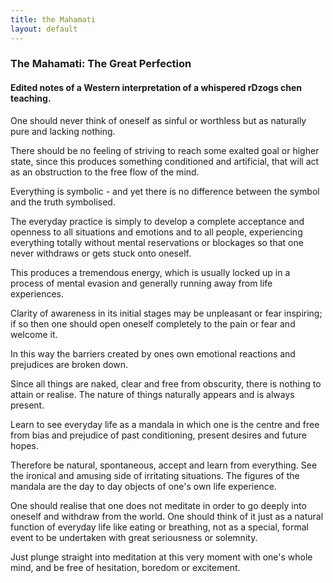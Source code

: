 ```yaml
---
title: the Mahamati
layout: default
---
```


### The Mahamati: The Great Perfection

#### Edited notes of a Western interpretation of a whispered rDzogs chen teaching.
 

One should never think of oneself as sinful or worthless but as naturally pure and lacking nothing.

There should be no feeling of striving to reach some exalted goal or higher state, since this produces something conditioned and artificial, that will act as an obstruction to the free flow of the mind.

Everything is symbolic - and yet there is no difference between the symbol and the truth symbolised.

The everyday practice is simply to develop a complete acceptance and openness to all situations and emotions and to all people, experiencing everything totally without mental reservations or blockages so that one never withdraws or gets stuck onto oneself.

This produces a tremendous energy, which is usually locked up in a process of mental evasion and generally running away from life experiences.

Clarity of awareness in its initial stages may be unpleasant or fear inspiring; if so then one should open oneself completely to the pain or fear and welcome it.

In this way the barriers created by ones own emotional reactions and prejudices are broken down.

Since all things are naked, clear and free from obscurity, there is nothing to attain or realise. The nature of things naturally appears and is always present.

Learn to see everyday life as a mandala in which one is the centre and free from bias and prejudice of past conditioning, present desires and future hopes.

Therefore be natural, spontaneous, accept and learn from everything. See the ironical and amusing side of irritating situations. The figures of the mandala are the day to day objects of one's own life experience.

One should realise that one does not meditate in order to go deeply into oneself and withdraw from the world. One should think of it just as a natural function of everyday life like eating or breathing, not as a special, formal event to be undertaken with great seriousness or solemnity.

Just plunge straight into meditation at this very moment with one's whole mind, and be free of hesitation, boredom or excitement.
